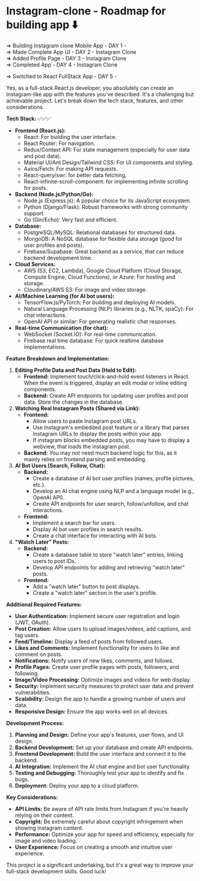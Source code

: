 # Instagram-clone - Roadmap for building app ⬇️

=> Building  Instagram clone Mobile App  - DAY 1 - <br>
=> Made Complete App UI  - DAY 2 - Instagram Clone <br>
=> Added Profile Page    - DAY 3 - Instagram Clone <br>
=> Completed App - DAY 4 - Instagram Clone <br>

=> Switched to React FullStack App - DAY 5 - <br>

Yes, as a full-stack React.js developer, you absolutely can create an Instagram-like app with the features you've described. It's a challenging but achievable project. Let's break down the tech stack, features, and other considerations.

**Tech Stack:** ✅✅✅ 

* **Frontend (React.js):**
    * React: For building the user interface.
    * React Router: For navigation.
    * Redux/Context API: For state management (especially for user data and post data).
    * Material UI/Ant Design/Tailwind CSS: For UI components and styling.
    * Axios/Fetch: For making API requests.
    * React-query/swr: for better data fetching.
    * React-infinite-scroll-component: for implementing infinite scrolling for posts.
* **Backend (Node.js/Python/Go):**
    * Node.js (Express.js): A popular choice for its JavaScript ecosystem.
    * Python (Django/Flask): Robust frameworks with strong community support.
    * Go (Gin/Echo): Very fast and efficient.
* **Database:**
    * PostgreSQL/MySQL: Relational databases for structured data.
    * MongoDB: A NoSQL database for flexible data storage (good for user profiles and posts).
    * Firebase/Supabase: Great backend as a service, that can reduce backend development time.
* **Cloud Services:**
    * AWS (S3, EC2, Lambda), Google Cloud Platform (Cloud Storage, Compute Engine, Cloud Functions), or Azure: For hosting and storage.
    * Cloudinary/AWS S3: For image and video storage.
* **AI/Machine Learning (for AI bot users):**
    * TensorFlow.js/PyTorch: For building and deploying AI models.
    * Natural Language Processing (NLP) libraries (e.g., NLTK, spaCy): For chat interactions.
    * OpenAI API or similar: For generating realistic chat responses.
* **Real-time Communication (for chat):**
    * WebSocket (Socket.IO): For real-time communication.
    * Firebase real time database: For quick realtime database implementations.

**Feature Breakdown and Implementation:**

1.  **Editing Profile Data and Post Data (Hold to Edit):**
    * **Frontend:** Implement touch/click-and-hold event listeners in React. When the event is triggered, display an edit modal or inline editing components.
    * **Backend:** Create API endpoints for updating user profiles and post data. Store the changes in the database.
2.  **Watching Real Instagram Posts (Shared via Link):**
    * **Frontend:**
        * Allow users to paste Instagram post URLs.
        * Use Instagram's embedded post feature or a library that parses Instagram URLs to display the posts within your app.
        * If instagram blocks embedded posts, you may have to display a webview, that loads the instagram post.
    * **Backend:** You may not need much backend logic for this, as it mainly relies on frontend parsing and embedding.
3.  **AI Bot Users (Search, Follow, Chat):**
    * **Backend:**
        * Create a database of AI bot user profiles (names, profile pictures, etc.).
        * Develop an AI chat engine using NLP and a language model (e.g., OpenAI API).
        * Create API endpoints for user search, follow/unfollow, and chat interactions.
    * **Frontend:**
        * Implement a search bar for users.
        * Display AI bot user profiles in search results.
        * Create a chat interface for interacting with AI bots.
4.  **"Watch Later" Posts:**
    * **Backend:**
        * Create a database table to store "watch later" entries, linking users to post IDs.
        * Develop API endpoints for adding and retrieving "watch later" posts.
    * **Frontend:**
        * Add a "watch later" button to post displays.
        * Create a "watch later" section in the user's profile.

**Additional Required Features:**

* **User Authentication:** Implement secure user registration and login (JWT, OAuth).
* **Post Creation:** Allow users to upload images/videos, add captions, and tag users.
* **Feed/Timeline:** Display a feed of posts from followed users.
* **Likes and Comments:** Implement functionality for users to like and comment on posts.
* **Notifications:** Notify users of new likes, comments, and follows.
* **Profile Pages:** Create user profile pages with posts, followers, and following.
* **Image/Video Processing:** Optimize images and videos for web display.
* **Security:** Implement security measures to protect user data and prevent vulnerabilities.
* **Scalability:** Design the app to handle a growing number of users and data.
* **Responsive Design:** Ensure the app works well on all devices.

**Development Process:**

1.  **Planning and Design:** Define your app's features, user flows, and UI design.
2.  **Backend Development:** Set up your database and create API endpoints.
3.  **Frontend Development:** Build the user interface and connect it to the backend.
4.  **AI Integration:** Implement the AI chat engine and bot user functionality.
5.  **Testing and Debugging:** Thoroughly test your app to identify and fix bugs.
6.  **Deployment:** Deploy your app to a cloud platform.

**Key Considerations:**

* **API Limits:** Be aware of API rate limits from Instagram if you're heavily relying on their content.
* **Copyright:** Be extremely careful about copyright infringement when showing instagram content.
* **Performance:** Optimize your app for speed and efficiency, especially for image and video loading.
* **User Experience:** Focus on creating a smooth and intuitive user experience.

This project is a significant undertaking, but it's a great way to improve your full-stack development skills. Good luck!

